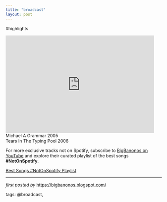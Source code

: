 ```yaml
---
title: "broadcast"
layout: post
---
```

#highlights <br />
<iframe width="95%" height="315" src="https://www.youtube.com/embed/KzS9ybPMztY?list=PLtuNtuTatqI0WH1xeN3wX6K9aoyT3yuCu" frameborder="0" allowfullscreen></iframe> <br />
Michael A Grammar 2005 <br />
Tears In The Typing Pool 2006

<!--Subscribe and Playlist Links-->
<div>
    <p>For more exclusive tracks not on Spotify, subscribe to <a href="https://www.youtube.com/@BigBanonos" target="_blank">BigBanonos on YouTube</a> and explore their curated playlist of the best songs <strong>#NotOnSpotify</strong>.</p>
    <p><a href="https://www.youtube.com/playlist?list=PLtuNtuTatqI0kFahUCbtbfenC_ET5O_tr" target="_blank">Best Songs #NotOnSpotify Playlist<br /></a></p></div>

<hr />

<p><em>first posted by</em> <a href="https://bigbanonos.blogspot.com/" rel="noopener" target="_new">https://bigbanonos.blogspot.com/</a></p>

<p>tags: @broadcast,</p>
